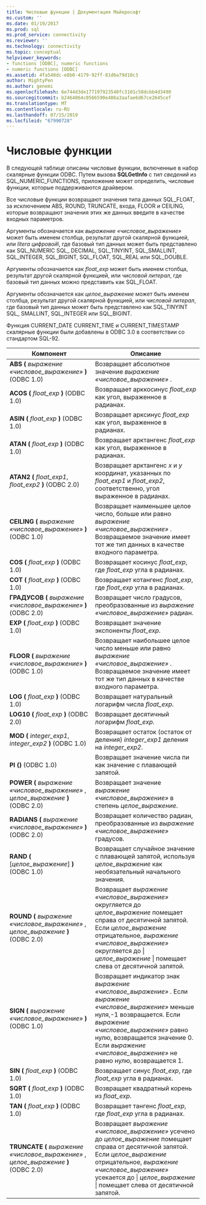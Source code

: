 ```yaml
---
title: Числовые функции | Документация Майкрософт
ms.custom: ''
ms.date: 01/19/2017
ms.prod: sql
ms.prod_service: connectivity
ms.reviewer: ''
ms.technology: connectivity
ms.topic: conceptual
helpviewer_keywords:
- functions [ODBC], numeric functions
- numeric functions [ODBC]
ms.assetid: 4fa548dc-e8b0-4179-92ff-81d6a79d10c3
author: MightyPen
ms.author: genemi
ms.openlocfilehash: 6e744d3de177197923540fc3101c58dcbb4d3490
ms.sourcegitcommit: b2464064c0566590e486a3aafae6d67ce2645cef
ms.translationtype: MT
ms.contentlocale: ru-RU
ms.lasthandoff: 07/15/2019
ms.locfileid: "67990728"
---
```

# <a name="numeric-functions"></a>Числовые функции
В следующей таблице описаны числовые функции, включенные в набор скалярные функции ODBC. Путем вызова **SQLGetInfo** с *тип сведений* из SQL_NUMERIC_FUNCTIONS, приложение может определить, числовые функции, которые поддерживаются драйвером.  
  
 Все числовые функции возвращают значения типа данных SQL_FLOAT, за исключением ABS, ROUND, TRUNCATE, входа, FLOOR и CEILING, которые возвращают значения этих же данных введите в качестве входных параметров.  
  
 Аргументы обозначается как *выражение «числовое_выражение»* может быть именем столбца, результат другой скалярной функцией, или *litera цифровой*l, где базовый тип данных может быть представлено как SQL_NUMERIC SQL_ DECIMAL, SQL_TINYINT, SQL_SMALLINT, SQL_INTEGER, SQL_BIGINT, SQL_FLOAT, SQL_REAL или SQL_DOUBLE.  
  
 Аргументы обозначается как *float_exp* может быть именем столбца, результат другой скалярной функцией, или *числовой литерал*, где базовый тип данных можно представить как SQL_FLOAT.  
  
 Аргументы обозначается как *целое_выражение* может быть именем столбца, результат другой скалярной функцией, или *числовой литерал*, где базовый тип данных может быть представлено как SQL_TINYINT SQL_ SMALLINT, SQL_INTEGER или SQL_BIGINT.  
  
 Функция CURRENT_DATE CURRENT_TIME и CURRENT_TIMESTAMP скалярные функции были добавлены в ODBC 3.0 в соответствии со стандартом SQL-92.  
  
|Компонент|Описание|  
|--------------|-----------------|  
|**ABS (** _выражение «числовое_выражение»_ **)** (ODBC 1.0)|Возвращает абсолютное значение *выражение «числовое_выражение»* .|  
|**ACOS (** _float_exp_ **)** (ODBC 1.0)|Возвращает арккосинус *float_exp* как угол, выраженное в радианах.|  
|**ASIN (** _float_exp_ **)** (ODBC 1.0)|Возвращает арксинус *float_exp* как угол, выраженное в радианах.|  
|**ATAN (** _float_exp_ **)** (ODBC 1.0)|Возвращает арктангенс *float_exp* как угол, выраженное в радианах.|  
|**ATAN2 (** _float_exp1_, _float_exp2_ **)** (ODBC 2.0)|Возвращает арктангенс *x* и *y* координат, указанных по *float_exp1* и *float_exp2*, соответственно, угол выраженное в радианах.|  
|**CEILING (** _выражение «числовое_выражение»_ **)** (ODBC 1.0)|Возвращает наименьшее целое число, больше или равно *выражение «числовое_выражение»* . Возвращаемое значение имеет тот же тип данных в качестве входного параметра.|  
|**COS (** _float_exp_ **)** (ODBC 1.0)|Возвращает косинус *float_exp*, где *float_exp* угла в радианах.|  
|**COT (** _float_exp_ **)** (ODBC 1.0)|Возвращает котангенс *float_exp*, где *float_exp* угла в радианах.|  
|**ГРАДУСОВ (** _выражение «числовое_выражение»_ **)** (ODBC 2.0)|Возвращает число градусов, преобразованные из *выражение «числовое_выражение»* радиан.|  
|**EXP (** _float_exp_ **)** (ODBC 1.0)|Возвращает значение экспоненты *float_exp*.|  
|**FLOOR (** _выражение «числовое_выражение»_ **)** (ODBC 1.0)|Возвращает наибольшее целое число меньше или равно *выражение «числовое_выражение»* . Возвращаемое значение имеет тот же тип данных в качестве входного параметра.|  
|**LOG (** _float_exp_ **)** (ODBC 1.0)|Возвращает натуральный логарифм числа *float_exp*.|  
|**LOG10 (** _float_exp_ **)** (ODBC 2.0)|Возвращает десятичный логарифм *float_exp*.|  
|**MOD (** _integer_exp1_, _integer_exp2_ **)** (ODBC 1.0)|Возвращает остаток (остаток от деления) *integer_exp1* деления на *integer_exp2*.|  
|**PI ()** (ODBC 1.0)|Возвращает значение числа пи как значение с плавающей запятой.|  
|**POWER (** _выражение «числовое_выражение»_ , _целое_выражение_ **)** (ODBC 2.0)|Возвращает значение *выражение «числовое_выражение»* в степень *целое_выражение*.|  
|**RADIANS (** _выражение «числовое_выражение»_ **)** (ODBC 2.0)|Возвращает количество радиан, преобразованные из *выражение «числовое_выражение»* градусов.|  
|**RAND (** [*целое_выражение*] **)** (ODBC 1.0)|Возвращает случайное значение с плавающей запятой, используя *целое_выражение* как необязательный начального значения.|  
|**ROUND (** _выражение «числовое_выражение»_ , _целое_выражение_ **)** (ODBC 2.0)|Возвращает *выражение «числовое_выражение»* округляется до *целое_выражение* помещает справа от десятичной запятой. Если *целое_выражение* отрицательное, *выражение «числовое_выражение»* округляется до &#124; *целое_выражение* &#124; помещает слева от десятичной запятой.|  
|**SIGN (** _выражение «числовое_выражение»_ **)** (ODBC 1.0)|Возвращает индикатор знак *выражение «числовое_выражение»* . Если *выражение «числовое_выражение»* меньше нуля,-1 возвращается. Если *выражение «числовое_выражение»* равно нулю, возвращается значение 0. Если *выражение «числовое_выражение»* не равно нулю, возвращается 1.|  
|**SIN (** _float_exp_ **)** (ODBC 1.0)|Возвращает синус *float_exp*, где *float_exp* угла в радианах.|  
|**SQRT (** _float_exp_ **)** (ODBC 1.0)|Возвращает квадратный корень из *float_exp*.|  
|**TAN (** _float_exp_ **)** (ODBC 1.0)|Возвращает тангенс *float_exp*, где *float_exp* угла в радианах.|  
|**TRUNCATE (** _выражение «числовое_выражение»_ , _целое_выражение_ **)** (ODBC 2.0)|Возвращает *выражение «числовое_выражение»* усечено до *целое_выражение* помещает справа от десятичной запятой. Если *целое_выражение* отрицательное, *выражение «числовое_выражение»* усекается до &#124; *целое_выражение* &#124; помещает слева от десятичной запятой.|

